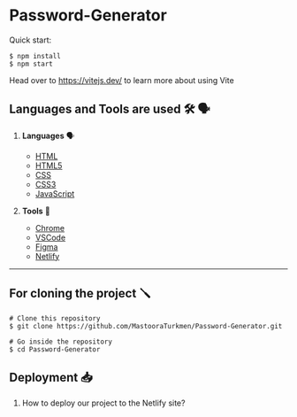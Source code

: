 # Password-Generator

Quick start:

```
$ npm install
$ npm start
````

Head over to https://vitejs.dev/ to learn more about using Vite


## Languages and Tools are used 🛠 🗣️

1. **Languages** 🗣️

    + [HTML](https://github.com/topics/html)
    + [HTML5](https://github.com/topics/html5)
    + [CSS](https://github.com/topics/css)
    + [CSS3](https://github.com/topics/css3)
    + [JavaScript](https://github.com/topics/javascript)

2. **Tools** 🔧

    + [Chrome](https://github.com/topics/chrome)
    + [VSCode](https://github.com/topics/vscode)
    + [Figma](https://github.com/topics/figma)
    + [Netlify](https://github.com/topics/netlify)


-----

## For cloning the project 🪛

```
# Clone this repository
$ git clone https://github.com/MastooraTurkmen/Password-Generator.git

# Go inside the repository
$ cd Password-Generator
```


## Deployment 📥

1. How to deploy our project to the Netlify site?
